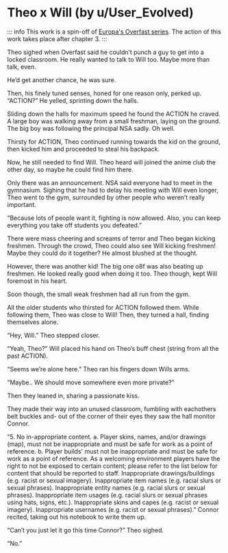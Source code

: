 # Theo x Will (by u/User_Evolved)

::: info
This work is a spin-off of [Europa's Overfast series](./overfast.md). The action of this work takes place after chapter 3.
:::

Theo sighed when Overfast said he couldn’t punch a guy to get into a locked classroom. He really wanted to talk to Will too. Maybe more than talk, even.

He’d get another chance, he was sure.

Then, his finely tuned senses, honed for one reason only, perked up. “ACTION?” He yelled, sprinting down the halls.

Sliding down the halls for maximum speed he found the ACTION he craved. A large boy was walking away from a small freshman, laying on the ground. The big boy was following the principal NSA sadly. Oh well.

Thirsty for ACTION, Theo continued running towards the kid on the ground, then kicked him and proceeded to steal his backpack.

Now, he still needed to find Will. Theo heard will joined the anime club the other day, so maybe he could find him there.

Only there was an announcement. NSA said everyone had to meet in the gymnasium. Sighing that he had to delay his meeting with Will even longer, Theo went to the gym, surrounded by other people who weren’t really important.

“Because lots of people want it, fighting is now allowed. Also, you can keep everything you take off students you defeated.”

There were mass cheering and screams of terror and Theo began kicking freshmen. Through the crowd, Theo could also see Will kicking freshmen! Maybe they could do it together? He almost blushed at the thought.

However, there was another kid! The big one o8f was also beating up freshmen. He looked really good when doing it too. Theo though, kept Will foremost in his heart.

Soon though, the small weak freshmen had all run from the gym.

All the older students who thirsted for ACTION followed them. While following them, Theo was close to Will! Then, they turned a hall, finding themselves alone.

“Hey, Will.” Theo stepped closer.

“Yeah, Theo?” Will placed his hand on Theo’s buff chest (string from all the past ACTION).

“Seems we’re alone here.” Theo ran his fingers down Wills arms.

“Maybe.. We should move somewhere even more private?”

Then they leaned in, sharing a passionate kiss.

They made their way into an unused classroom, fumbling with eachothers belt buckles and- out of the corner of their eyes they saw the hall monitor Connor.

“5. No in-appropriate content. a. Player skins, names, and/or drawings (map), must not be inappropriate and must be safe for work as a point of reference. b. Player builds' must not be inappropriate and must be safe for work as a point of reference. As a welcoming environment players have the right to not be exposed to certain content; please refer to the list below for content that should be reported to staff. Inappropriate drawings/buildings (e.g. racist or sexual imagery). Inappropriate item names (e.g. racial slurs or sexual phrases). Inappropriate entity names (e.g. racial slurs or sexual phrases). Inappropriate item usages (e.g. racial slurs or sexual phrases using hats, signs, etc.). Inappropriate skins and capes (e.g. racist or sexual imagery). Inappropriate usernames (e.g. racist or sexual phrases).” Connor recited, taking out his notebook to write them up.

“Can’t you just let it go this time Connor?” Theo sighed.

“No.”
